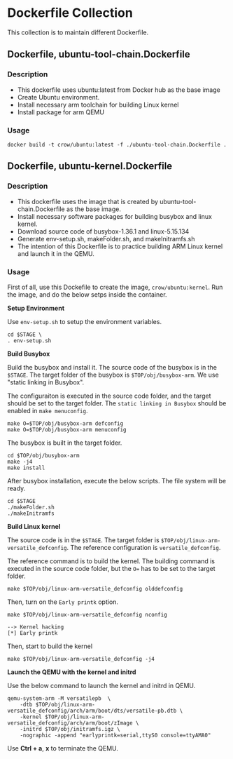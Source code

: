 # Dockerfile Collection
This collection is to maintain different Dockerfile.

## Dockerfile, ubuntu-tool-chain.Dockerfile

### Description

* This dockerfile uses ubuntu:latest from Docker hub as the base image
* Create Ubuntu environment.
* Install necessary arm toolchain for building Linux kernel
* Install package for arm QEMU

### Usage

```
docker build -t crow/ubuntu:latest -f ./ubuntu-tool-chain.Dockerfile .
```

## Dockerfile, ubuntu-kernel.Dockerfile

### Description
* This dockerfile uses the image that is created by ubuntu-tool-chain.Dockerfile as the base image.
* Install necessary software packages for building busybox and linux kernel.
* Download source code of busybox-1.36.1 and linux-5.15.134
* Generate env-setup.sh, makeFolder.sh, and makeInitramfs.sh
* The intention of this Dockerfile is to practice building ARM Linux kernel and launch it in the QEMU.

### Usage

First of all, use this Dockefile to create the image, `crow/ubuntu:kernel`. Run the image, and do the below setps inside the container.

**Setup Environment**

Use `env-setup.sh` to setup the environment variables.

```
cd $STAGE \
. env-setup.sh
```

**Build Busybox**

Build the busybox and install it. The source code of the busybox is in the `$STAGE`. The target folder of the busybox is `$TOP/obj/busybox-arm`. We use "static linking in Busybox". 

The configuraiton is executed in the source code folder, and the target should be set to the target folder. The `static linking in Busybox` should be enabled in `make menuconfig`.

```
make O=$TOP/obj/busybox-arm defconfig
make O=$TOP/obj/busybox-arm menuconfig
```

The busybox is built in the target folder.

```
cd $TOP/obj/busybox-arm
make -j4
make install
```

After busybox installation, execute the below scripts. The file system will be ready.

```
cd $STAGE
./makeFolder.sh
./makeInitramfs
```

**Build Linux kernel**

The source code is in the `$STAGE`. The target folder is `$TOP/obj/linux-arm-versatile_defconfig`. The reference configuration is `versatile_defconfig`.

The reference command is to build the kernel. The building command is executed in the source code folder, but the `O=` has to be set to the target folder.

```
make $TOP/obj/linux-arm-versatile_defconfig olddefconfig
```

Then, turn on the `Early printk` option.

```
make $TOP/obj/linux-arm-versatile_defconfig nconfig
```

```
--> Kernel hacking
[*] Early printk
```

Then, start to build the kernel

```
make $TOP/obj/linux-arm-versatile_defconfig -j4
```

**Launch the QEMU with the kernel and initrd**

Use the below command to launch the kernel and initrd in QEMU.
```
qemu-system-arm -M versatilepb  \
    -dtb $TOP/obj/linux-arm-versatile_defconfig/arch/arm/boot/dts/versatile-pb.dtb \
    -kernel $TOP/obj/linux-arm-versatile_defconfig/arch/arm/boot/zImage \
    -initrd $TOP/obj/initramfs.igz \
    -nographic -append "earlyprintk=serial,ttyS0 console=ttyAMA0"
```

Use **Ctrl + a**, **x** to terminate the QEMU.